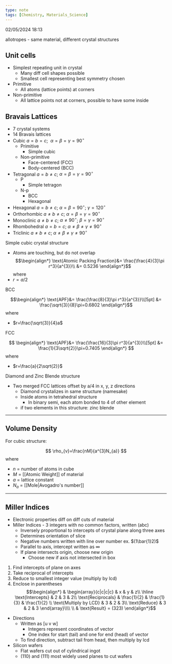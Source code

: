 ```yaml
---
type: note
tags: [Chemistry, Materials_Science]
---
```

02/05/2024 18:13

  

allotropes - same material, different crystal structures

## Unit cells
- Simplest repeating unit in crystal
	- Many diff cell shapes possible
	- Smallest cell representing best symmetry chosen
- Primitive
	- All atoms (lattice points) at corners
- Non-primitive
	- All lattice points not at corners, possible to have some inside

## Bravais Lattices
- 7 crystal systems
- 14 Bravais lattices
- Cubic $a=b=c$;  $\alpha=\beta=\gamma=90^\circ$
	- Primitive
		- Simple cubic
	- Non-primitive
		- Face-centered (FCC)
		- Body-centered (BCC)
- Tetragonal $a=b\ne c$;  $\alpha=\beta=\gamma=90^\circ$ 
	- P
		- Simple tetragon
	- N-p
		- BCC
		- Hexagonal
- Hexagonal $a=b\ne c$;  $\alpha=\beta=90^\circ$;  $\gamma=120^\circ$  
- Orthorhombic  $a\ne b\ne c$;  $\alpha=\beta=\gamma=90^\circ$ 
- Monoclinic  $a\ne b\ne c$;  $\alpha\ne 90^\circ$;  $\beta=\gamma=90^\circ$ 
- Rhombohedral $a=b=c$;  $\alpha\ne\beta\ne\gamma\ne90^\circ$ 
- Triclinic $a\ne b\ne c$;  $\alpha\ne\beta\ne\gamma\ne90^\circ$ 

Simple cubic crystal structure 
- Atoms are touching, but do not overlap
$$\begin{align*}
\text{Atomic Packing Fraction}&= \frac{\frac{4}{3}\pi r^3}{a^{3}}\\
&= 0.5236
\end{align*}$$
where
- $r=a/2$

BCC

$$\begin{align*}
\text{APF}&= \frac{\frac{8}{3}\pi r^3}{a^{3}}\\[5pt]
&= \frac{\sqrt{3}}{8}\pi=0.6802
\end{align*}$$
where
- $r=\frac{\sqrt{3}}{4}a$

FCC

$$
\begin{align*}
\text{APF}&= \frac{\frac{16}{3}\pi r^3}{a^{3}}\\[5pt]
&= \frac{1}{3\sqrt{2}}\pi=0.7405
\end{align*}
$$
where
- $r=\frac{a}{2\sqrt{2}}$

Diamond and Zinc Blende structure
- Two merged FCC lattices offset by a/4 in x, y, z directions
	- Diamond crystalizes in same structure (namesake)
	- Inside atoms in tetrahedral structure
		- In binary semi, each atom bonded to 4 of other element
	- if two elements in this structure: zinc blende 


---

## Volume Density

For cubic structure:

$$
\rho_{v}=\frac{nM}{a^{3}N_{a}}
$$
where
- $n$ = number of atoms in cube
- $M$ = [[Atomic Weight]] of material
- $a$ = lattice constant
- $N_a$ = [[Mole|Avogadro's number]]

---

## Miller Indices
- Electronic properties diff on diff cuts of material
- Miller Indices - 3 integers with no common factors, written (abc)
	- Inversely proportional to intercepts of crystal plane along three axes
	- Determines orientation of slice
	- Negative numbers written with line over number ex. $(1\bar{1}2)$
	- Parallel to axis, intercept written as ∞
	- If plane intersects origin, choose new origin
		- Choose new if axis not intersected in box
1. Find intercepts of plane on axes
2. Take reciprocal of intercepts
3. Reduce to smallest integer value (multiply by lcd)
4. Enclose in parentheses
$$\begin{align*}
& \begin{array}{c|c|c|c}
& x & y & z\\
\hline
\text{Intercepts} & 2 & 3 & 2\\
\text{Reciprocals} & \frac{1}{2} & \frac{1}{3} & \frac{1}{2} \\
\text{Multiply by LCD} & 3 & 2 & 3\\
\text{Reduce} & 3 & 2 & 3
\end{array}\\\\
\\
& \text{Result} = (323)
\end{align*}$$

- Directions
	- Written as \[u v w]
		- Integers represent coordinates of vector
		- One index for start (tail) and one for end (head) of vector
	- To find direction, subtract tail from head, then multiply by lcd
- Silicon wafers
	- Flat wafers cut out of cylindrical ingot
	- (110) and (111) most widely used planes to cut wafers